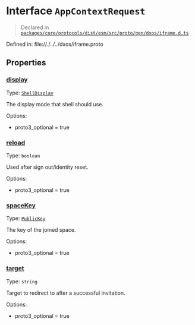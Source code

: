 # Interface `AppContextRequest`
> Declared in [`packages/core/protocols/dist/esm/src/proto/gen/dxos/iframe.d.ts`]()

Defined in:
   file://./../../dxos/iframe.proto
## Properties
### [display]()
Type: <code>[ShellDisplay](/api/@dxos/client/enums#ShellDisplay)</code>

The display mode that shell should use.

Options:
  - proto3_optional = true

### [reload]()
Type: <code>boolean</code>

Used after sign out/identity reset.

Options:
  - proto3_optional = true

### [spaceKey]()
Type: <code>[PublicKey](/api/@dxos/client/classes/PublicKey)</code>

The key of the joined space.

Options:
  - proto3_optional = true

### [target]()
Type: <code>string</code>

Target to redirect to after a successful invitation.

Options:
  - proto3_optional = true

    
